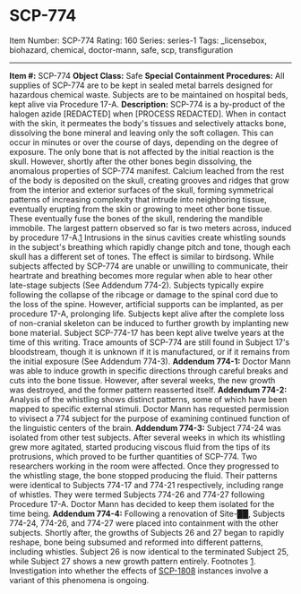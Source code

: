 # SCP-774
Item Number: SCP-774
Rating: 160
Series: series-1
Tags: _licensebox, biohazard, chemical, doctor-mann, safe, scp, transfiguration

---

**Item #:** SCP-774
**Object Class:** Safe
**Special Containment Procedures:** All supplies of SCP-774 are to be kept in sealed metal barrels designed for hazardous chemical waste. Subjects are to be maintained on hospital beds, kept alive via Procedure 17-A.
**Description:** SCP-774 is a by-product of the halogen azide [REDACTED] when [PROCESS REDACTED]. When in contact with the skin, it permeates the body's tissues and selectively attacks bone, dissolving the bone mineral and leaving only the soft collagen. This can occur in minutes or over the course of days, depending on the degree of exposure.
The only bone that is not affected by the initial reaction is the skull. However, shortly after the other bones begin dissolving, the anomalous properties of SCP-774 manifest. Calcium leached from the rest of the body is deposited on the skull, creating grooves and ridges that grow from the interior and exterior surfaces of the skull, forming symmetrical patterns of increasing complexity that intrude into neighboring tissue, eventually erupting from the skin or growing to meet other bone tissue. These eventually fuse the bones of the skull, rendering the mandible immobile. The largest pattern observed so far is two meters across, induced by procedure 17-A.[1](javascript:;)
Intrusions in the sinus cavities create whistling sounds in the subject's breathing which rapidly change pitch and tone, though each skull has a different set of tones. The effect is similar to birdsong. While subjects affected by SCP-774 are unable or unwilling to communicate, their heartrate and breathing becomes more regular when able to hear other late-stage subjects (See Addendum 774-2).
Subjects typically expire following the collapse of the ribcage or damage to the spinal cord due to the loss of the spine. However, artificial supports can be implanted, as per procedure 17-A, prolonging life. Subjects kept alive after the complete loss of non-cranial skeleton can be induced to further growth by implanting new bone material. Subject SCP-774-17 has been kept alive twelve years at the time of this writing. Trace amounts of SCP-774 are still found in Subject 17's bloodstream, though it is unknown if it is manufactured, or if it remains from the initial exposure (See Addendum 774-3).
**Addendum 774-1:** Doctor Mann was able to induce growth in specific directions through careful breaks and cuts into the bone tissue. However, after several weeks, the new growth was destroyed, and the former pattern reasserted itself.
**Addendum 774-2:** Analysis of the whistling shows distinct patterns, some of which have been mapped to specific external stimuli. Doctor Mann has requested permission to vivisect a 774 subject for the purpose of examining continued function of the linguistic centers of the brain.
**Addendum 774-3:** Subject 774-24 was isolated from other test subjects. After several weeks in which its whistling grew more agitated, started producing viscous fluid from the tips of its protrusions, which proved to be further quantities of SCP-774. Two researchers working in the room were affected. Once they progressed to the whistling stage, the bone stopped producing the fluid. Their patterns were identical to Subjects 774-17 and 774-21 respectively, including range of whistles. They were termed Subjects 774-26 and 774-27 following Procedure 17-A. Doctor Mann has decided to keep them isolated for the time being.
**Addendum 774-4:** Following a renovation of Site-██, Subjects 774-24, 774-26, and 774-27 were placed into containment with the other subjects. Shortly after, the growths of Subjects 26 and 27 began to rapidly reshape, bone being subsumed and reformed into different patterns, including whistles. Subject 26 is now identical to the terminated Subject 25, while Subject 27 shows a new growth pattern entirely.
Footnotes
[1](javascript:;). Investigation into whether the effects of [SCP-1808](/scp-1808) instances involve a variant of this phenomena is ongoing.